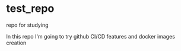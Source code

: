 # test_repo
repo for studying

In this repo I'm going to try github CI/CD features and docker images creation
